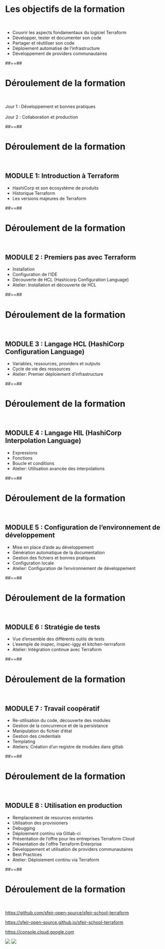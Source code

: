 <!-- .slide:  -->

# Les objectifs de la formation

<br/>

* Couvrir les aspects fondamentaux du logiciel Terraform
* Développer, tester et documenter son code
* Partager et réutiliser son code
* Déploiement automatisé de l’infrastructure
* Développement de providers communautaires

##==##
<!-- .slide:  -->
# Déroulement de la formation
<br>

Jour 1 : Développement et bonnes pratiques<br><br>
Jour 2 : Collaboration et production

##==##
<!-- .slide:  -->
# Déroulement de la formation
<br>

## MODULE 1: Introduction à Terraform

* HashiCorp et son écosystème de produits
* Historique Terraform
* Les versions majeures de Terraform

##==##
<!-- .slide:  -->
# Déroulement de la formation
<br>

## MODULE 2 : Premiers pas avec Terraform

* Installation
* Configuration de l'IDE
* Découverte de HCL (Hashicorp Configuration Language)
* Atelier: Installation et découverte de HCL

##==##
<!-- .slide:  -->
# Déroulement de la formation
<br>

## MODULE 3 : Langage HCL (HashiCorp Configuration Language)

* Variables, ressources, providers et outputs
* Cycle de vie des ressources
* Atelier: Premier déploiement d’infrastructure

##==##
<!-- .slide:  -->
# Déroulement de la formation
<br>

## MODULE 4 : Langage HIL (HashiCorp Interpolation Language)

* Expressions
* Fonctions
* Boucle et conditions
* Atelier: Utilisation avancée des interpolations

##==##
<!-- .slide:  -->
# Déroulement de la formation
<br>

## MODULE 5 : Configuration de l’environnement de développement

* Mise en place d’aide au développement
* Génération automatique de la documentation
* Gestion des fichiers et bonnes pratiques
* Configuration locale
* Atelier: Configuration de l’environnement de développement

##==##
<!-- .slide:  -->
# Déroulement de la formation
<br>

## MODULE 6 : Stratégie de tests

* Vue d’ensemble des différents outils de tests
* L’exemple de inspec, inspec-iggy et kitchen-terrraform
* Atelier: Intégration continue  avec Terraform

##==##
<!-- .slide:  -->
# Déroulement de la formation
<br>

## MODULE 7 : Travail coopératif
* Re-utilisation du code, découverte des modules
* Gestion de la concurrence et de la persistance
* Manipulation du fichier d’état
* Gestion des credentials
* Templating
* Ateliers: Création d’un registre de modules dans gitlab

##==##
<!-- .slide:  -->
# Déroulement de la formation
<br>

## MODULE 8 : Utilisation en production
* Remplacement de resources existantes
* Utilisation des provisioners
* Debugging
* Déploiement continu via Gitlab-ci
* Présentation de l’offre pour les entreprises Terraform Cloud
* Présentation de l'offre Terraform Enterprise
* Développement et utilisation de providers communautaires
* Best Practices
* Atelier: Déploiement continu via Terraform

##==##
<!-- .slide:  -->
# Déroulement de la formation
<br>

https://github.com/sfeir-open-source/sfeir-school-terraform

https://sfeir-open-source.github.io/sfeir-school-terraform

https://console.cloud.google.com

<div class="flex-row">
<img class="h-400" src="./assets/images/g418fd663c2_0_70.png">
<img class="h-400" src="./assets/images/g418fd663c2_0_72.png">
</div>
